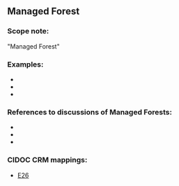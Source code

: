 
## Managed Forest 

###  Scope note: 
"Managed Forest" 

### Examples: 

* 
* 
* 

### References to discussions of Managed Forests:

* 

* 

* 

### CIDOC CRM mappings: 

* [E26](http://www.cidoc-crm.org/Entity/E26-Physical-Feature/Version-6.2.2)

